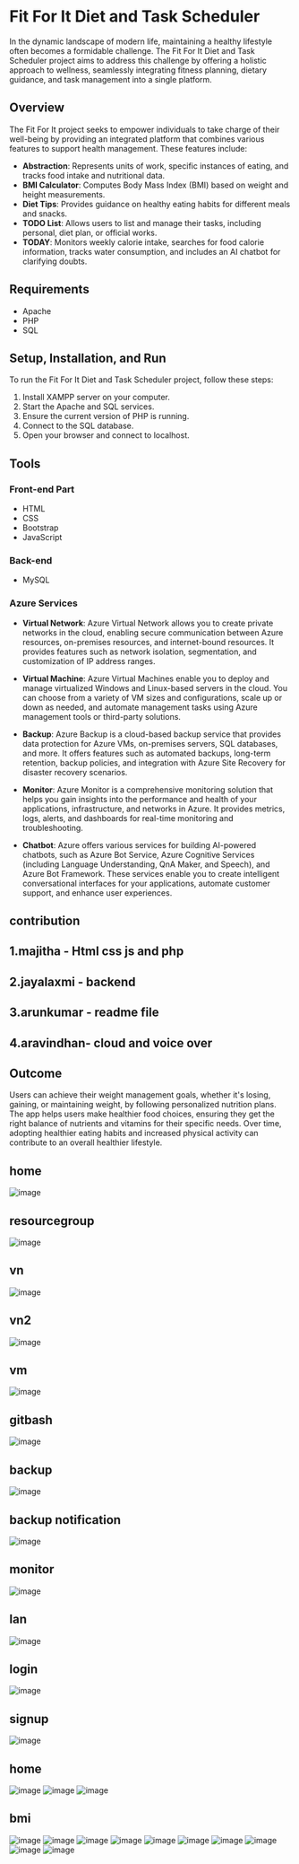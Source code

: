 # Fit For It Diet and Task Scheduler

In the dynamic landscape of modern life, maintaining a healthy lifestyle often becomes a formidable challenge. The Fit For It Diet and Task Scheduler project aims to address this challenge by offering a holistic approach to wellness, seamlessly integrating fitness planning, dietary guidance, and task management into a single platform.

## Overview

The Fit For It project seeks to empower individuals to take charge of their well-being by providing an integrated platform that combines various features to support health management. These features include:

- **Abstraction**: Represents units of work, specific instances of eating, and tracks food intake and nutritional data.
- **BMI Calculator**: Computes Body Mass Index (BMI) based on weight and height measurements.
- **Diet Tips**: Provides guidance on healthy eating habits for different meals and snacks.
- **TODO List**: Allows users to list and manage their tasks, including personal, diet plan, or official works.
- **TODAY**: Monitors weekly calorie intake, searches for food calorie information, tracks water consumption, and includes an AI chatbot for clarifying doubts.

## Requirements

- Apache
- PHP
- SQL

## Setup, Installation, and Run

To run the Fit For It Diet and Task Scheduler project, follow these steps:

1. Install XAMPP server on your computer.
2. Start the Apache and SQL services.
3. Ensure the current version of PHP is running.
4. Connect to the SQL database.
5. Open your browser and connect to localhost.

## Tools

### Front-end Part

- HTML
- CSS
- Bootstrap
- JavaScript

### Back-end

- MySQL

### Azure Services

- **Virtual Network**: Azure Virtual Network allows you to create private networks in the cloud, enabling secure communication between Azure resources, on-premises resources, and internet-bound resources. It provides features such as network isolation, segmentation, and customization of IP address ranges.
  
- **Virtual Machine**: Azure Virtual Machines enable you to deploy and manage virtualized Windows and Linux-based servers in the cloud. You can choose from a variety of VM sizes and configurations, scale up or down as needed, and automate management tasks using Azure management tools or third-party solutions.

- **Backup**: Azure Backup is a cloud-based backup service that provides data protection for Azure VMs, on-premises servers, SQL databases, and more. It offers features such as automated backups, long-term retention, backup policies, and integration with Azure Site Recovery for disaster recovery scenarios.

- **Monitor**: Azure Monitor is a comprehensive monitoring solution that helps you gain insights into the performance and health of your applications, infrastructure, and networks in Azure. It provides metrics, logs, alerts, and dashboards for real-time monitoring and troubleshooting.

- **Chatbot**: Azure offers various services for building AI-powered chatbots, such as Azure Bot Service, Azure Cognitive Services (including Language Understanding, QnA Maker, and Speech), and Azure Bot Framework. These services enable you to create intelligent conversational interfaces for your applications, automate customer support, and enhance user experiences.

## contribution

## 1.majitha - Html css js and php
## 2.jayalaxmi - backend 
## 3.arunkumar - readme file
## 4.aravindhan- cloud and voice over


## Outcome

Users can achieve their weight management goals, whether it's losing, gaining, or maintaining weight, by following personalized nutrition plans. The app helps users make healthier food choices, ensuring they get the right balance of nutrients and vitamins for their specific needs. Over time, adopting healthier eating habits and increased physical activity can contribute to an overall healthier lifestyle.

## home
![image](https://github.com/JayalakshmiBJ/Azure_diet_and_task/assets/156055024/b9a05928-8427-4b15-a1b0-dcc2b3924c42)
## resourcegroup
![image](https://github.com/JayalakshmiBJ/Azure_diet_and_task/assets/156055024/5e7b6211-322f-4f26-abb0-d9d8b50ec318)
## vn
![image](https://github.com/JayalakshmiBJ/Azure_diet_and_task/assets/156055024/0be7a4d6-55d6-436b-811c-cbf43d63d10d)
## vn2
![image](https://github.com/JayalakshmiBJ/Azure_diet_and_task/assets/156055024/a7f8144b-fbe2-4a96-936b-b93260acc6e3)
## vm
![image](https://github.com/JayalakshmiBJ/Azure_diet_and_task/assets/156055024/1db59bf5-8db9-45a8-9db2-b967510c7151)

## gitbash
![image](https://github.com/JayalakshmiBJ/Azure_diet_and_task/assets/156055024/c897a84c-c749-4ed9-bc95-2e895aabfb21)
## backup
![image](https://github.com/JayalakshmiBJ/Azure_diet_and_task/assets/156055024/a17ad6c0-67b1-4e91-a990-320a22fa459f)
## backup notification
![image](https://github.com/JayalakshmiBJ/Azure_diet_and_task/assets/156055024/b0e0c098-cc96-40f3-92c3-ed70a48cc2e5)
## monitor
![image](https://github.com/JayalakshmiBJ/Azure_diet_and_task/assets/156055024/6c283dd4-bc01-4225-b66a-9e518a8f1727)
## lan

![image](https://github.com/JayalakshmiBJ/Azure_diet_and_task/assets/156055024/8778a906-418a-4c70-8622-e3277384f2d7)
## login
![image](https://github.com/JayalakshmiBJ/Azure_diet_and_task/assets/156055024/1c722182-e207-4c05-9f35-7b4480ba46f5)
## signup
![image](https://github.com/JayalakshmiBJ/Azure_diet_and_task/assets/156055024/b0c8e446-79e9-4529-8198-a819444bc97c)

## home 
![image](https://github.com/JayalakshmiBJ/Azure_diet_and_task/assets/156055024/479e85c7-3c83-466f-b7fd-4cff4238caee)
![image](https://github.com/JayalakshmiBJ/Azure_diet_and_task/assets/156055024/59496468-51b4-43d8-a472-959f3a032bc9)
![image](https://github.com/JayalakshmiBJ/Azure_diet_and_task/assets/156055024/b73135df-b322-4303-a72a-a16b429d9171)

## bmi
![image](https://github.com/JayalakshmiBJ/Azure_diet_and_task/assets/156055024/eaad593a-abce-4858-a692-2458de15fb81)
![image](https://github.com/JayalakshmiBJ/Azure_diet_and_task/assets/156055024/fb180da7-51e7-4a88-a923-fe8262ac0722)
![image](https://github.com/JayalakshmiBJ/Azure_diet_and_task/assets/156055024/5e22c024-477d-4e54-988a-09c5aa3c53bc)
![image](https://github.com/JayalakshmiBJ/Azure_diet_and_task/assets/156055024/3877218c-8992-4782-b7e0-400bac3b667d)
![image](https://github.com/JayalakshmiBJ/Azure_diet_and_task/assets/156055024/4a604131-8b45-4d56-9d06-91f93c9427f2)
![image](https://github.com/JayalakshmiBJ/Azure_diet_and_task/assets/156055024/1abf93e7-9c6f-4372-af54-e49da1ded492)
![image](https://github.com/JayalakshmiBJ/Azure_diet_and_task/assets/156055024/da319612-3765-4b32-a7a8-ed7041bf3b0f)
![image](https://github.com/JayalakshmiBJ/Azure_diet_and_task/assets/156055024/dcda81e7-c579-4a8c-873c-c25c6f8237ac)
![image](https://github.com/JayalakshmiBJ/Azure_diet_and_task/assets/156055024/972c4a22-12ca-45ad-a8bd-70d27ea422c0)
![image](https://github.com/JayalakshmiBJ/Azure_diet_and_task/assets/156055024/fab84ad4-674c-4f48-92d1-6760f43c5b23)

